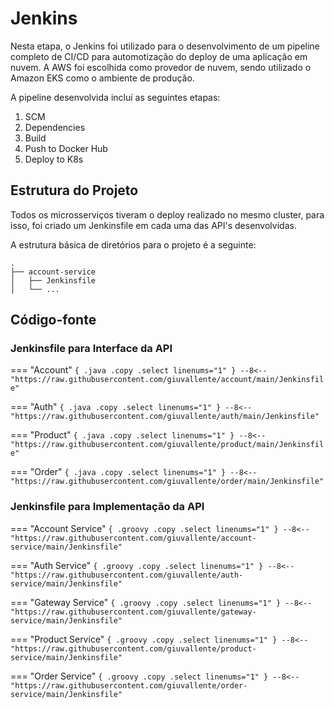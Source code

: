 # Jenkins

Nesta etapa, o Jenkins foi utilizado para o desenvolvimento de um pipeline completo de CI/CD para automotização do deploy de uma aplicação em nuvem. A AWS foi escolhida como provedor de nuvem, sendo utilizado o Amazon EKS como o ambiente de produção.

A pipeline desenvolvida incluí as seguintes etapas:

1. SCM
1. Dependencies
1. Build
1. Push to Docker Hub
1. Deploy to K8s

## Estrutura do Projeto

Todos os microsserviços tiveram o deploy realizado no mesmo cluster, para isso, foi criado um Jenkinsfile em cada uma das API's desenvolvidas. 

A estrutura básica de diretórios para o projeto é a seguinte:

``` { .bash }
.
├── account-service
│   ├── Jenkinsfile
│   └── ...
```

## Código-fonte

### Jenkinsfile para Interface da API

=== "Account"
    ``` { .java .copy .select linenums="1" }
    --8<-- "https://raw.githubusercontent.com/giuvallente/account/main/Jenkinsfile"
    ```

=== "Auth"
    ``` { .java .copy .select linenums="1" }
    --8<-- "https://raw.githubusercontent.com/giuvallente/auth/main/Jenkinsfile"
    ```

=== "Product"
    ``` { .java .copy .select linenums="1" }
    --8<-- "https://raw.githubusercontent.com/giuvallente/product/main/Jenkinsfile"
    ```

=== "Order"
    ``` { .java .copy .select linenums="1" }
    --8<-- "https://raw.githubusercontent.com/giuvallente/order/main/Jenkinsfile"    
    ```

### Jenkinsfile para Implementação da API

=== "Account Service"
    ``` { .groovy .copy .select linenums="1" }
    --8<-- "https://raw.githubusercontent.com/giuvallente/account-service/main/Jenkinsfile"
    ```

=== "Auth Service"
    ``` { .groovy .copy .select linenums="1" }
    --8<-- "https://raw.githubusercontent.com/giuvallente/auth-service/main/Jenkinsfile"
    ```

=== "Gateway Service"
    ``` { .groovy .copy .select linenums="1" }
    --8<-- "https://raw.githubusercontent.com/giuvallente/gateway-service/main/Jenkinsfile"
    ```

=== "Product Service"
    ``` { .groovy .copy .select linenums="1" }
    --8<-- "https://raw.githubusercontent.com/giuvallente/product-service/main/Jenkinsfile"
    ```

=== "Order Service"
    ``` { .groovy .copy .select linenums="1" }
    --8<-- "https://raw.githubusercontent.com/giuvallente/order-service/main/Jenkinsfile"    
    ```